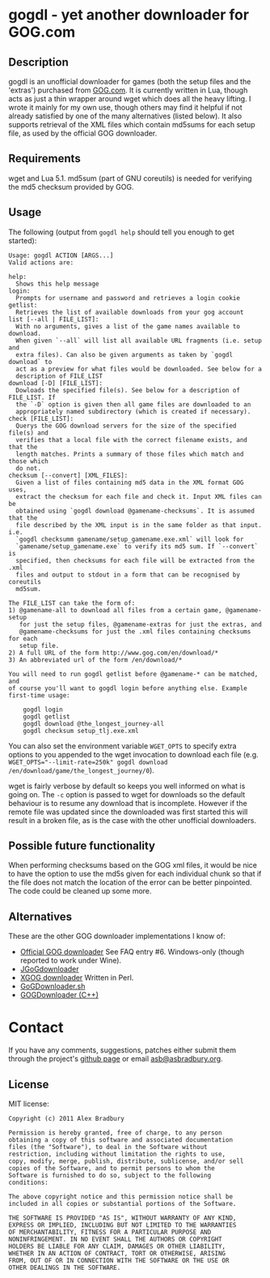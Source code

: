 # gogdl - yet another downloader for GOG.com

## Description
gogdl is an unofficial downloader for games (both the setup files and the 
'extras') purchased from [GOG.com](http://www.gog.com). It is currently 
written in Lua, though acts as just a thin wrapper around wget which does all 
the heavy lifting. I wrote it mainly for my own use, though others may find it 
helpful if not already satisfied by one of the many alternatives (listed 
below). It also supports retrieval of the XML files which contain md5sums for 
each setup file, as used by the official GOG downloader.

## Requirements
wget and Lua 5.1. md5sum (part of GNU coreutils) is needed for verifying the 
md5 checksum provided by GOG.

## Usage
The following (output from `gogdl help` should tell you enough to get 
started):

    Usage: gogdl ACTION [ARGS...]
    Valid actions are:

    help:
      Shows this help message
    login:
      Prompts for username and password and retrieves a login cookie
    getlist:
      Retrieves the list of available downloads from your gog account
    list [--all | FILE_LIST]:
      With no arguments, gives a list of the game names available to download. 
      When given `--all` will list all available URL fragments (i.e. setup and 
      extra files). Can also be given arguments as taken by `gogdl download` to 
      act as a preview for what files would be downloaded. See below for a 
      description of FILE_LIST
    download [-D] [FILE_LIST]:
      Dowloads the specified file(s). See below for a description of FILE_LIST. If 
      the `-D` option is given then all game files are downloaded to an 
      appropriately named subdirectory (which is created if necessary).
    check [FILE_LIST]:
      Querys the GOG download servers for the size of the specified file(s) and 
      verifies that a local file with the correct filename exists, and that the 
      length matches. Prints a summary of those files which match and those which 
      do not.
    checksum [--convert] [XML_FILES]:
      Given a list of files containing md5 data in the XML format GOG uses, 
      extract the checksum for each file and check it. Input XML files can be 
      obtained using `gogdl download @gamename-checksums`. It is assumed that the 
      file described by the XML input is in the same folder as that input. i.e. 
      `gogdl checksumm gamename/setup_gamename.exe.xml` will look for 
      `gamename/setup_gamename.exe` to verify its md5 sum. If `--convert` is 
      specified, then checksums for each file will be extracted from the .xml 
      files and output to stdout in a form that can be recognised by coreutils 
      md5sum.

    The FILE_LIST can take the form of:
    1) @gamename-all to download all files from a certain game, @gamename-setup 
       for just the setup files, @gamename-extras for just the extras, and 
       @gamename-checksums for just the .xml files containing checksums for each 
       setup file.
    2) A full URL of the form http://www.gog.com/en/download/*
    3) An abbreviated url of the form /en/download/*

    You will need to run gogdl getlist before @gamename-* can be matched, and
    of course you'll want to gogdl login before anything else. Example
    first-time usage:

        gogdl login
        gogdl getlist
        gogdl download @the_longest_journey-all
        gogdl checksum setup_tlj.exe.xml

You can also set the environment variable `WGET_OPTS` to specify extra options 
to you appended to the wget invocation to download each file (e.g.  
`WGET_OPTS="--limit-rate=250k" gogdl download /en/download/game/the_longest_journey/0`).

wget is fairly verbose by default so keeps you well informed on what is going 
on. The `-c` option is passed to wget for downloads so the default behaviour 
is to resume any download that is incomplete. However if the remote file was 
updated since the downloaded was first started this will result in a broken 
file, as is the case with the other unofficial downloaders.

## Possible future functionality
When performing checksums based on the GOG xml files, it would be nice to have 
the option to use the md5s given for each individual chunk so that if the file 
does not match the location of the error can be better pinpointed. The code 
could be cleaned up some more.

## Alternatives
These are the other GOG downloader implementations I know of:

* [Official GOG downloader](http://www.gog.com/en/support/website_help/downloads_and_games)
  See FAQ entry #6. Windows-only (though reported to work under Wine).
* [JGoGdownloader](http://www.gog.com/en/forum/general/jgogdownloader)
* [XGOG downloader](http://www.gog.com/en/forum/general/xgog_downloader)
Written in Perl.
* [GoGDownloader.sh](http://www.gog.com/en/forum/general/a_linux_downloader/page1)
* [GOGDownloader (C++)](http://www.gog.com/en/forum/general/simple_gogdownloader_written_in_c)

# Contact

If you have any comments, suggestions, patches either submit them through the 
project's [github page](https://github.com/asb/gogdl) or email 
<asb@asbradbury.org>.

## License

MIT license:

    Copyright (c) 2011 Alex Bradbury

    Permission is hereby granted, free of charge, to any person
    obtaining a copy of this software and associated documentation
    files (the "Software"), to deal in the Software without
    restriction, including without limitation the rights to use,
    copy, modify, merge, publish, distribute, sublicense, and/or sell
    copies of the Software, and to permit persons to whom the
    Software is furnished to do so, subject to the following
    conditions:

    The above copyright notice and this permission notice shall be
    included in all copies or substantial portions of the Software.

    THE SOFTWARE IS PROVIDED "AS IS", WITHOUT WARRANTY OF ANY KIND,
    EXPRESS OR IMPLIED, INCLUDING BUT NOT LIMITED TO THE WARRANTIES
    OF MERCHANTABILITY, FITNESS FOR A PARTICULAR PURPOSE AND
    NONINFRINGEMENT. IN NO EVENT SHALL THE AUTHORS OR COPYRIGHT
    HOLDERS BE LIABLE FOR ANY CLAIM, DAMAGES OR OTHER LIABILITY,
    WHETHER IN AN ACTION OF CONTRACT, TORT OR OTHERWISE, ARISING
    FROM, OUT OF OR IN CONNECTION WITH THE SOFTWARE OR THE USE OR
    OTHER DEALINGS IN THE SOFTWARE.
